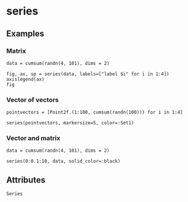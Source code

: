 # series


## Examples

### Matrix

```@figure
data = cumsum(randn(4, 101), dims = 2)

fig, ax, sp = series(data, labels=["label $i" for i in 1:4])
axislegend(ax)
fig
```

### Vector of vectors

```@figure
pointvectors = [Point2f.(1:100, cumsum(randn(100))) for i in 1:4]

series(pointvectors, markersize=5, color=:Set1)
```

### Vector and matrix

```@figure
data = cumsum(randn(4, 101), dims = 2)

series(0:0.1:10, data, solid_color=:black)
```

## Attributes

```@attrdocs
Series
```